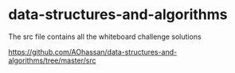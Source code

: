 # data-structures-and-algorithms

The src file contains all the whiteboard challenge solutions

https://github.com/AOhassan/data-structures-and-algorithms/tree/master/src




